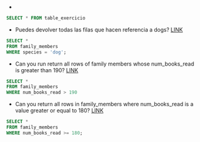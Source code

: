 
* 


```sql
SELECT * FROM table_exercicio

```

* Puedes devolver todas las filas que hacen referencia a dogs? 
[LINK](https://www.sql-easy.com/es/tutorial/#!where_equals)

```sql
SELECT * 
FROM family_members
WHERE species = 'dog';

```

* Can you run return all rows of family members whose num_books_read is greater than 190?
[LINK](https://www.sql-easy.com/es/tutorial/#!where_greater_than)

```sql
SELECT *
FROM family_members
WHERE num_books_read > 190
```

* Can you return all rows in family_members where num_books_read is a value greater or equal to 180?
[LINK](https://www.sql-easy.com/es/tutorial/#!where_greater_than_or_equal)

```sql
SELECT *
FROM family_members
WHERE num_books_read >= 180;
```
